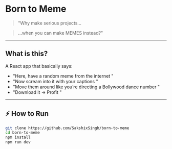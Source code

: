 # Born to Meme 

 
> "Why make serious projects…  


> …when you can make MEMES instead?"  

---

##  What is this?  
A React app that basically says:  
- "Here, have a random meme from the internet "  
- "Now scream into it with your captions "  
- "Move them around like you’re directing a Bollywood dance number "  
- "Download it → Profit "  

---

## ⚡ How to Run  
```bash
git clone https://github.com/SakshixSingh/born-to-meme
cd born-to-meme
npm install
npm run dev
